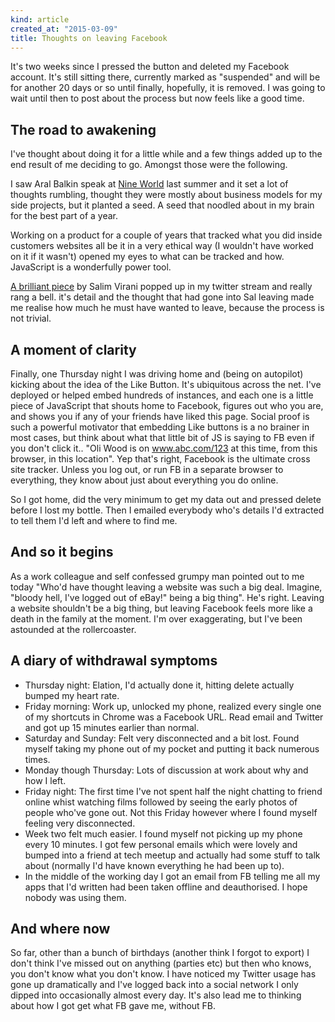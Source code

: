 ```yaml
---
kind: article
created_at: "2015-03-09"
title: Thoughts on leaving Facebook
---
```

It's two weeks since I pressed the button and deleted my Facebook account.  It's still sitting there, currently marked as "suspended" and will be for another 20 days or so until finally, hopefully, it is removed.  I was going to wait until then to post about the process but now feels like a good time.

## The road to awakening

I've thought about doing it for a little while and a few things added up to the end result of me deciding to go.  Amongst those were the following. 

I saw Aral Balkin speak at [Nine World](https://nineworlds.co.uk/2014/guest/aral-balkan) last summer and it set a lot of thoughts rumbling, thought they were mostly about business models for my side projects, but it planted a seed.  A seed that noodled about in my brain for the best part of a year.  

Working on a product for a couple of years that tracked what you did inside customers websites all be it in a very ethical way (I wouldn't have worked on it if it wasn't) opened my eyes to what can be tracked and how.  JavaScript is a wonderfully power tool.

[A brilliant piece](http://saintsal.com/facebook/) by Salim Virani popped up in my twitter stream and really rang a bell.  it's detail and the thought that had gone into Sal leaving made me realise how much he must have wanted to leave, because the process is not trivial.

## A moment of clarity

Finally, one Thursday night I was driving home and (being on autopilot) kicking about the idea of the Like Button.  It's ubiquitous across the net.  I've deployed or helped embed hundreds of instances, and each one is a little piece of JavaScript that shouts home to Facebook, figures out who you are, and shows you if any of your friends have liked this page.  Social proof is such a powerful motivator that embedding Like buttons is a no brainer in most cases, but think about what that little bit of JS is saying to FB even if you don't click it.. "Oli Wood is on www.abc.com/123 at this time, from this browser, in this location".  Yep that's right, Facebook is the ultimate cross site tracker.  Unless you log out, or run FB in a separate browser to everything, they know about just about everything you do online.

So I got home, did the very minimum to get my data out and pressed delete before I lost my bottle.  Then I emailed everybody who's details I'd extracted to tell them I'd left and where to find me.

## And so it begins

As a work colleague and self confessed grumpy man pointed out to me today "Who'd have thought leaving a website was such a big deal.  Imagine, "bloody hell, I've logged out of eBay!" being a big thing".  He's right.  Leaving a website shouldn't be a big thing, but leaving Facebook feels more like a death in the family at the moment.  I'm over exaggerating, but I've been astounded at the rollercoaster.

## A diary of withdrawal symptoms

* Thursday night: Elation, I'd actually done it, hitting delete actually bumped my heart rate.
* Friday morning: Work up, unlocked my phone, realized every single one of my shortcuts in Chrome was a Facebook URL.  Read email and Twitter and got up 15 minutes earlier than normal.
* Saturday and Sunday: Felt very disconnected and a bit lost.  Found myself taking my phone out of my pocket and putting it back numerous times.
* Monday though Thursday: Lots of discussion at work about why and how I left. 
* Friday night: The first time I've not spent half the night chatting to friend online whist watching films followed by seeing the early photos of people who've gone out.  Not this Friday however where I found myself feeling very disconnected.
* Week two felt much easier.  I found myself not picking up my phone every 10 minutes.  I got few personal emails which were lovely and bumped into a friend at tech meetup and actually had some stuff to talk about (normally I'd have known everything he had been up to).
* In the middle of the working day I got an email from FB telling me all my apps that I'd written had been taken offline and deauthorised.  I hope nobody was using them.

## And where now

So far, other than a bunch of birthdays (another think I forgot to export) I don't think I've missed out on anything (parties etc) but then who knows, you don't know what you don't know.  I have noticed my Twitter usage has gone up dramatically and I've logged back into a social network I only dipped into occasionally almost every day.  It's also lead me to thinking about how I got get what FB gave me, without FB.















